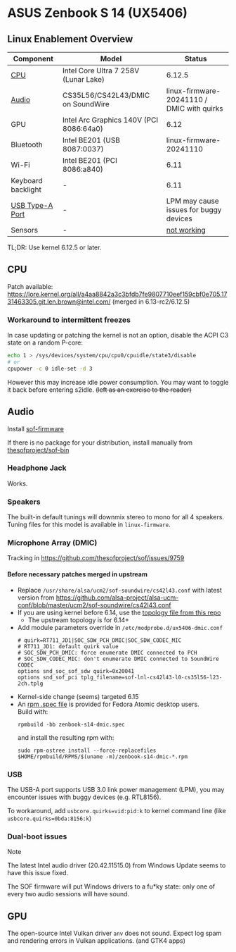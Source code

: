 # ASUS Zenbook S 14 (UX5406)

## Linux Enablement Overview

| Component | Model | Status |
|-|-|-|
| [CPU](#cpu) | Intel Core Ultra 7 258V (Lunar Lake) | 6.12.5 |
| [Audio](#audio) | CS35L56/CS42L43/DMIC on SoundWire | linux-firmware-20241110 / DMIC with quirks |
| GPU | Intel Arc Graphics 140V (PCI 8086:64a0) | 6.12 |
| Bluetooth | Intel BE201 (USB 8087:0037) | linux-firmware-20241110 |
| Wi-Fi | Intel BE201 (PCI 8086:a840) | 6.11 |
| Keyboard backlight | - | 6.11 |
| [USB Type-A Port](#USB) | - | LPM may cause issues for buggy devices |
| Sensors | - | [not working](https://github.com/dantmnf/zenbook-s14-linux/issues/5) |

TL;DR: Use kernel 6.12.5 or later.

## CPU

Patch available: https://lore.kernel.org/all/a4aa8842a3c3bfdb7fe9807710eef159cbf0e705.1731463305.git.len.brown@intel.com/ (merged in 6.13-rc2/6.12.5)

### Workaround to intermittent freezes

In case updating or patching the kernel is not an option, disable the ACPI C3 state on a random P-core:

```bash
echo 1 > /sys/devices/system/cpu/cpu0/cpuidle/state3/disable
# or
cpupower -c 0 idle-set -d 3
```

However this may increase idle power consumption. You may want to toggle it back before entering s2idle. ~~(left as an exercise to the reader)~~

## Audio

Install [sof-firmware](https://pkgs.org/search/?q=sof-lnl-cs42l43-l0-cs35l56-l23-2ch.tplg)

If there is no package for your distribution, install manually from [thesofproject/sof-bin](https://github.com/thesofproject/sof-bin)

### Headphone Jack

Works.

### Speakers

The built-in default tunings will downmix stereo to mono for all 4 speakers. Tuning files for this model is available in `linux-firmware`.

### Microphone Array (DMIC)

Tracking in https://github.com/thesofproject/sof/issues/9759

#### Before necessary patches merged in upstream

* Replace `/usr/share/alsa/ucm2/sof-soundwire/cs42l43.conf` with latest version from https://github.com/alsa-project/alsa-ucm-conf/blob/master/ucm2/sof-soundwire/cs42l43.conf
* If you are using kernel before 6.14, use the [topology file from this repo](firmware/intel/sof-ipc4-tplg/sof-lnl-cs42l43-l0-cs35l56-l23-2ch.tplg)
  - The upstream topology is for 6.14+
* Add module parameters override in `/etc/modprobe.d/ux5406-dmic.conf`
  ```
  # quirk=RT711_JD1|SOC_SDW_PCH_DMIC|SOC_SDW_CODEC_MIC
  # RT711_JD1: default quirk value
  # SOC_SDW_PCH_DMIC: force enumerate DMIC connected to PCH
  # SOC_SDW_CODEC_MIC: don't enumerate DMIC connected to SoundWire CODEC
  options snd_soc_sof_sdw quirk=0x20041
  options snd_sof_pci tplg_filename=sof-lnl-cs42l43-l0-cs35l56-l23-2ch.tplg
  ```
* Kernel-side change (seems) targeted 6.15
* An [rpm .spec file](zenbook-s14-dmic.spec) is provided for Fedora Atomic desktop users.  
  Build with:
  ```
  rpmbuild -bb zenbook-s14-dmic.spec
  ```
  and install the resulting rpm with:
  ```
  sudo rpm-ostree install --force-replacefiles $HOME/rpmbuild/RPMS/$(uname -m)/zenbook-s14-dmic-*.rpm
  ```

### USB

The USB-A port supports USB 3.0 link power management (LPM), you may encounter issues with buggy devices (e.g. RTL8156).

To workaround, add `usbcore.quirks=vid:pid:k` to kernel command line (like `usbcore.quirks=0bda:8156:k`)

### Dual-boot issues

> [!NOTE]
> The latest Intel audio driver (20.42.11515.0) from Windows Update seems to have this issue fixed.

The SOF firmware will put Windows drivers to a fu*ky state: only one of every two audio sessions will have sound.


## GPU

The open-source Intel Vulkan driver `anv` does not sound. Expect log spam and rendering errors in Vulkan applications. (and GTK4 apps)
